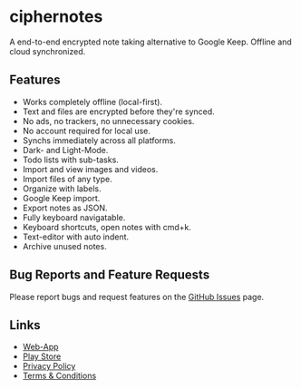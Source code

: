 # ciphernotes

A end-to-end encrypted note taking alternative to Google Keep. Offline and cloud synchronized.

## Features

- Works completely offline (local-first).
- Text and files are encrypted before they're synced.
- No ads, no trackers, no unnecessary cookies.
- No account required for local use.
- Synchs immediately across all platforms.
- Dark- and Light-Mode.
- Todo lists with sub-tasks.
- Import and view images and videos.
- Import files of any type.
- Organize with labels.
- Google Keep import.
- Export notes as JSON.
- Fully keyboard navigatable.
- Keyboard shortcuts, open notes with cmd+k.
- Text-editor with auto indent.
- Archive unused notes.

## Bug Reports and Feature Requests

Please report bugs and request features on the [GitHub Issues](https://github.com/rapnuss/ciphernotes/issues) page.

## Links

- [Web-App](https://ciphernotes.com)
- [Play Store](https://play.google.com/store/apps/details?id=com.ciphernotes.twa)
- [Privacy Policy](https://ciphernotes.com/privacy)
- [Terms & Conditions](https://ciphernotes.com/terms)